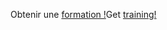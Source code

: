 <span data-ttu-id="dd213-101">Obtenir une [formation !](https://docs.microsoft.com/en-us/dynamics365/get-started/training/)</span><span class="sxs-lookup"><span data-stu-id="dd213-101">Get [training!](https://docs.microsoft.com/en-us/dynamics365/get-started/training/)</span></span>
